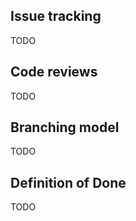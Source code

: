 ## Issue tracking

TODO

## Code reviews

TODO

## Branching model

TODO

## Definition of Done

TODO
